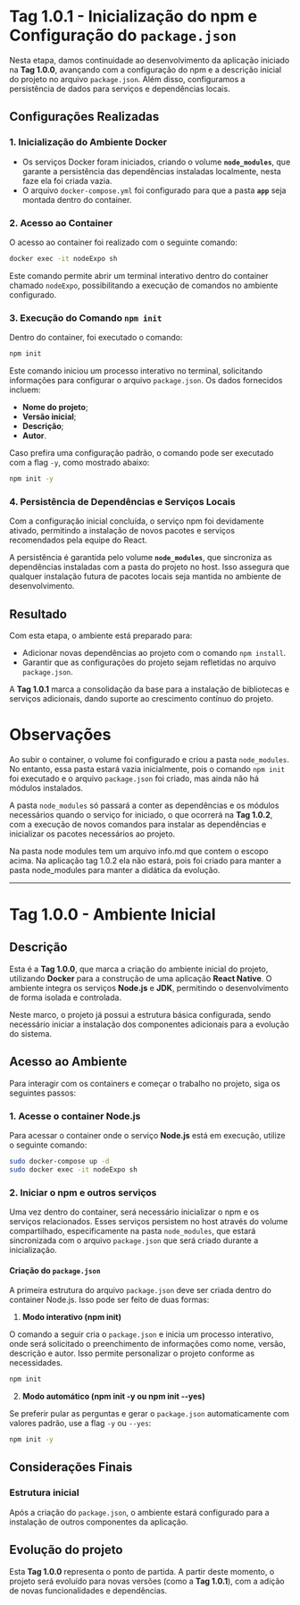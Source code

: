 
# Tag 1.0.1 - Inicialização do npm e Configuração do `package.json`

Nesta etapa, damos continuidade ao desenvolvimento da aplicação iniciado na **Tag 1.0.0**, avançando com a configuração do npm e a descrição inicial do projeto no arquivo `package.json`. Além disso, configuramos a persistência de dados para serviços e dependências locais.

## Configurações Realizadas

### 1. Inicialização do Ambiente Docker
- Os serviços Docker foram iniciados, criando o volume **`node_modules`**, que garante a persistência das dependências instaladas localmente, nesta faze ela foi criada vazia.
- O arquivo `docker-compose.yml` foi configurado para que a pasta **`app`** seja montada dentro do container.

### 2. Acesso ao Container
O acesso ao container foi realizado com o seguinte comando:
```bash
docker exec -it nodeExpo sh
```
Este comando permite abrir um terminal interativo dentro do container chamado `nodeExpo`, possibilitando a execução de comandos no ambiente configurado.

### 3. Execução do Comando `npm init`
Dentro do container, foi executado o comando:
```bash
npm init
```
Este comando iniciou um processo interativo no terminal, solicitando informações para configurar o arquivo `package.json`. Os dados fornecidos incluem:
- **Nome do projeto**;
- **Versão inicial**;
- **Descrição**;
- **Autor**.

Caso prefira uma configuração padrão, o comando pode ser executado com a flag `-y`, como mostrado abaixo:
```bash
npm init -y
```

### 4. Persistência de Dependências e Serviços Locais
Com a configuração inicial concluída, o serviço npm foi devidamente ativado, permitindo a instalação de novos pacotes e serviços recomendados pela equipe do React.

A persistência é garantida pelo volume **`node_modules`**, que sincroniza as dependências instaladas com a pasta do projeto no host. Isso assegura que qualquer instalação futura de pacotes locais seja mantida no ambiente de desenvolvimento.

## Resultado
Com esta etapa, o ambiente está preparado para:
- Adicionar novas dependências ao projeto com o comando `npm install`.
- Garantir que as configurações do projeto sejam refletidas no arquivo `package.json`.

A **Tag 1.0.1** marca a consolidação da base para a instalação de bibliotecas e serviços adicionais, dando suporte ao crescimento contínuo do projeto.

# Observações

Ao subir o container, o volume foi configurado e criou a pasta `node_modules`. No entanto, essa pasta estará vazia inicialmente, pois o comando `npm init` foi executado e o arquivo `package.json` foi criado, mas ainda não há módulos instalados.

A pasta `node_modules` só passará a conter as dependências e os módulos necessários quando o serviço for iniciado, o que ocorrerá na **Tag 1.0.2**, com a execução de novos comandos para instalar as dependências e inicializar os pacotes necessários ao projeto.

Na pasta node modules tem um arquivo info.md que contem o escopo acima. Na aplicação tag 1.0.2 ela não estará, pois foi criado para manter a pasta node_modules para manter a didática da evolução.

---

# Tag 1.0.0 - Ambiente Inicial

## Descrição

Esta é a **Tag 1.0.0**, que marca a criação do ambiente inicial do projeto, utilizando **Docker** para a construção de uma aplicação **React Native**. O ambiente integra os serviços **Node.js** e **JDK**, permitindo o desenvolvimento de forma isolada e controlada.

Neste marco, o projeto já possui a estrutura básica configurada, sendo necessário iniciar a instalação dos componentes adicionais para a evolução do sistema.

## Acesso ao Ambiente

Para interagir com os containers e começar o trabalho no projeto, siga os seguintes passos:

### 1. Acesse o container Node.js

Para acessar o container onde o serviço **Node.js** está em execução, utilize o seguinte comando:

```bash
sudo docker-compose up -d
sudo docker exec -it nodeExpo sh
```

### 2. Iniciar o npm e outros serviços

Uma vez dentro do container, será necessário inicializar o npm e os serviços relacionados. Esses serviços persistem no host através do volume compartilhado, especificamente na pasta `node_modules`, que estará sincronizada com o arquivo `package.json` que será criado durante a inicialização.

#### Criação do `package.json`

A primeira estrutura do arquivo `package.json` deve ser criada dentro do container Node.js. Isso pode ser feito de duas formas:

1. **Modo interativo (npm init)**

O comando a seguir cria o `package.json` e inicia um processo interativo, onde será solicitado o preenchimento de informações como nome, versão, descrição e autor. Isso permite personalizar o projeto conforme as necessidades.

```bash
npm init
```

2. **Modo automático (npm init -y ou npm init --yes)**

Se preferir pular as perguntas e gerar o `package.json` automaticamente com valores padrão, use a flag `-y` ou `--yes`:

```bash
npm init -y
```

## Considerações Finais

### Estrutura inicial

Após a criação do `package.json`, o ambiente estará configurado para a instalação de outros componentes da aplicação.

## Evolução do projeto

Esta **Tag 1.0.0** representa o ponto de partida. A partir deste momento, o projeto será evoluído para novas versões (como a **Tag 1.0.1**), com a adição de novas funcionalidades e dependências.